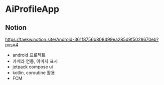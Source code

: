# AiProfileApp



## Notion
https://taekw.notion.site/Android-361f8756b808499ea285d9f5028670eb?pvs=4

- android 프로젝트
- 카메라 연동, 이미지 표시
- jetpack compose ui
- kotlin, coroutine 활용
- FCM
